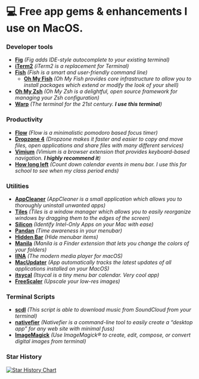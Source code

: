 # 💻 Free app gems & enhancements I use on MacOS.
                
### Developer tools
+ [**Fig**](https://fig.io/ "Fig") *(Fig adds IDE-style autocomplete to your existing terminal)*
+ [ **iTerm2**](https://iterm2.com/ " iTerm2") *(iTerm2 is a replacement for Terminal)*
+ [**Fish**](https://fishshell.com/ "Fish") *(Fish is a smart and user-friendly command line)*
    + [**Oh My Fish**](https://github.com/oh-my-fish/oh-my-fish "Oh My Fish") *(Oh My Fish provides core infrastructure to allow you to install packages which extend or modify the look of your shell)*
+ [**Oh My Zsh**](https://ohmyz.sh/ "Oh My Zsh") *(Oh My Zsh is a delightful, open source framework for managing your Zsh configuration)*
+ [**Warp**](https://www.warp.dev/) *(The terminal for the 21st century. **I use this terminal**)*

### Productivity
+ [**Flow**](https://flowapp.info/ "**Flow**") *(Flow is a minimalistic pomodoro based focus timer)*
+ [**Dropzone 4**](https://apps.apple.com/us/app/dropzone-4/id1485052491 "**Dropzone**") *(Dropzone makes it faster and easier to copy and move files, open applications and share files with many different services)*
+ [**Vimium**](https://github.com/philc/vimium "**Vimium**") *(Vimium is a browser extension that provides keyboard-based navigation. **I highly recommend it**)*
+ [**How long left**](https://apps.apple.com/us/app/how-long-left/id1388832966?mt=12) *(Count down calendar events in menu bar. I use this for school to see when my class period ends)*

### Utilities
+ [**AppCleaner**](https://freemacsoft.net/appcleaner/ "AppCleaner") *(AppCleaner is a small application which allows you to thoroughly uninstall unwanted apps)*
+ [**Tiles**](https://freemacsoft.net/tiles/ "Tiles") *(Tiles is a window manager which allows you to easily reorganize windows by dragging them to the edges of the screen)*
+ [**Silicon**](https://github.com/DigiDNA/Silicon "**Silicon**") *(Identify Intel-Only Apps on your Mac with ease)*
+ [**Pandan**](https://apps.apple.com/app/id1569600264 "**Pandan**") *(Time awareness in your menubar)*
+ [**Hidden Bar**](https://apps.apple.com/us/app/hidden-bar/id1452453066 "**Hidden Bar**") *(Hide menubar items)*
+ [**Manila**](https://github.com/neilsardesai/Manila "**Manila**") *(Manila is a Finder extension that lets you change the colors of your folders)*
+ [**IINA**](https://iina.io/ "**IINA**") *(The modern media player for macOS)*
+ [**MacUpdater**](https://www.corecode.io/macupdater/index.html "**MacUpdater**") *(App automatically tracks the latest updates of all applications installed on your MacOS)*
+ [**itsycal**](https://www.mowglii.com/itsycal/ "**itsycal**") *(Itsycal is a tiny menu bar calendar. Very cool app)*
+ [**FreeScaler**](https://apps.apple.com/us/app/freescaler/id6443796196 "**FreeScaler**") *(Upscale your low-res images)*

### Terminal Scripts
+ **[scdl](https://github.com/flyingrub/scdl "scdl")** *(This script is able to download music from SoundCloud from your terminal)*
+ [**nativefier**](https://github.com/nativefier/nativefier "**nativefier**") *(Nativefier is a command-line tool to easily create a “desktop app” for any web site with minimal fuss)*
+ [**ImageMagick**](https://imagemagick.org/script/index.php "**ImageMagick**") *(Use ImageMagick® to create, edit, compose, or convert digital images from terminal)*

### Star History

[![Star History Chart](https://api.star-history.com/svg?repos=svenko99/MacOS-free-apps-gems&type=Date)](https://star-history.com/#svenko99/MacOS-free-apps-gems&Date)
